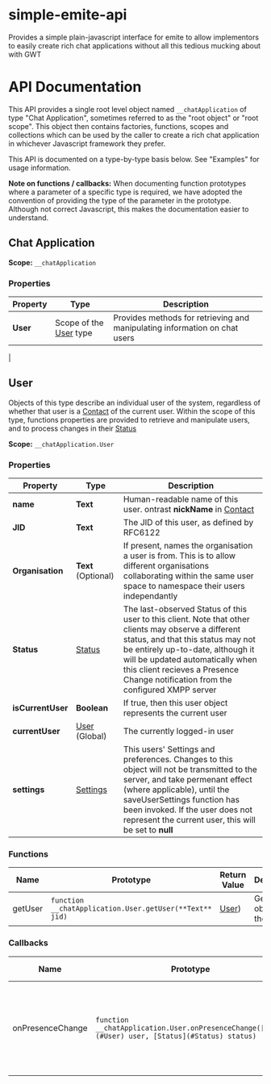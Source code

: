 # simple-emite-api

Provides a simple plain-javascript interface for emite to allow implementors to easily create rich chat applications without all this tedious mucking about with GWT


# API Documentation


This API provides a single root level object named ```__chatApplication``` of type "Chat Application", sometimes referred to as the "root object" or "root scope".  This object then contains factories, functions, scopes and collections which can be used by the caller to create a rich chat application in whichever Javascript framework they prefer.

This API is documented on a type-by-type basis below.  See "Examples" for usage information.

**Note on functions / callbacks:**  When documenting function prototypes where a parameter of a specific type is required, we have adopted the convention of providing the type of the parameter in the prototype.  Although not correct Javascript, this makes the documentation easier to understand.

## Chat Application

**Scope:**  ```__chatApplication```

### Properties

| Property |  Type | Description |
| -------- | ------------- | ----------- |
| **User** | Scope of the [User](#User) type | Provides methods for retrieving and manipulating information on chat users |
|

## User

Objects of this type describe an individual user of the system, regardless of whether that user is a [Contact](#Contact) of the current user.  Within the scope of this type, functions properties are provided to retrieve and manipulate users, and to process changes in their [Status](#Status)

**Scope:**  ```__chatApplication.User```

### Properties

| Property | Type | Description |
| -------- | ------------- | ----------- |
| **name** | **Text** | Human-readable name of this user.  ontrast **nickName** in [Contact](#Contact) |
| **JID** | **Text** | The JID of this user, as defined by RFC6122 |
| **Organisation** | **Text** (Optional) | If present, names the organisation a user is from.  This is to allow different organisations collaborating within the same user space to namespace their users independantly|
| **Status** | [Status](#Status) | The last-observed Status of this user to this client.  Note that other clients may observe a different status, and that this status may not be entirely up-to-date, although it will be updated automatically when this client recieves a Presence Change notification from the configured XMPP server |
| **isCurrentUser** | **Boolean** | If true, then this user object represents the current user |
| **currentUser** | [User](#User) (Global) | The currently logged-in user |
| **settings** | [Settings](#Settings) | This users' Settings and preferences.  Changes to this object will not be transmitted to the server, and take permenant effect (where applicable), until the saveUserSettings function has been invoked.  If the user does not represent the current user, this will be set to **null**  |

### Functions

| Name | Prototype | Return Value | Description |
| -------- | ------------- | ----------- | ----------- |
| getUser | ```function __chatApplication.User.getUser(**Text** jid)``` | [User](#User)) | Get a user object for the

### Callbacks

| Name | Prototype | Return Value | Description |
| -------- | ------------- | ----------- | ----------- |
| onPresenceChange | ```function __chatApplication.User.onPresenceChange([User](#User) user, [Status](#Status) status)``` | void | Implement this function to perform processing when a user's Status changes.|



